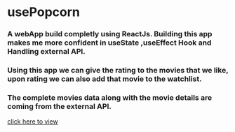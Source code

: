 # usePopcorn

### A webApp build completly using ReactJs. Building this app makes me more confident in useState ,useEffect Hook and Handling external API.

### Using this app we can give the rating to the movies that we like, upon rating we can also add that movie to the watchlist.

### The complete movies data along with the movie details are coming from the external API.

[click here to view](https://dinesh-usepopcorn.netlify.app/)
